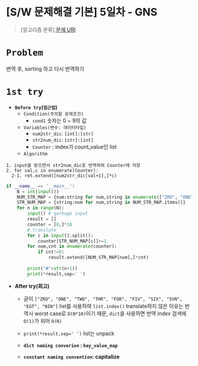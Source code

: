 # [S/W 문제해결 기본] 5일차 - GNS

> [알고리즘 분류],[문제 URI](https://swexpertacademy.com/main/talk/solvingClub/problemView.do?solveclubId=AV6kld8aisgDFASb&contestProbId=AV14jJh6ACYCFAYD&probBoxId=AV6kld8aiskDFASb&type=PROBLEM&problemBoxTitle=%EC%82%BC%EC%84%B1%EC%8B%9C%ED%97%98%EB%8C%80%EB%B9%84+%EA%B8%B0%EB%B3%B8%EB%AC%B8%EC%A0%9C%EB%AA%A8%EC%9D%8C%28%EB%82%9C%EC%9D%B4%EB%8F%84+1~3%29&problemBoxCnt=15)

# `Problem`
번역 후, sorting 하고 다시 번역하기


# `1st try`
- **`Before try`(`접근법`)**
  - `Condition(주의할 문제조건)`
    - `cond1` 숫자는  0 ~ 9의 값
  - `Variables(변수: 데이터타입)`
    - `num2str_dic`: `[int]:[str]`
    - `str2num_dic`: `[str]:[int]`
    - `Counter` : index가 count_value인 list
  - `Algorithm`
```
1. input을 받으면서 str2num_dic로 번역하여 Counter에 저장
2. for val,c in enumerate(Counter):
  2-1. ret.extend([num2str_dic[val+1],]*c)
```
  
```python
if __name__ == '__main__':
    N = int(input())
    NUM_STR_MAP = {num:string for num,string in enumerate(["ZRO", "ONE", "TWO", "THR", "FOR", "FIV", "SIX", "SVN", "EGT", "NIN"])}
    STR_NUM_MAP = {string:num for num,string in NUM_STR_MAP.items()}
    for n in range(N):
        input() # garbage input
        result = []
        counter = [0,]*10
        # translate
        for c in input().split():
            counter[STR_NUM_MAP[c]]+=1
        for num,cnt in enumerate(counter):
            if cnt!=0:
                result.extend([NUM_STR_MAP[num],]*cnt)
        
        print("#"+str(n+1))
        print(*result,sep=' ')
```
- **After try(회고)**
  - 굳이 `["ZRO", "ONE", "TWO", "THR", "FOR", "FIV", "SIX", "SVN", "EGT", "NIN"]` list를 사용하여 `list.index()` translate하지 않은 이유는 번역시 worst case로 `O(N*10)`이기 때문, `dict`을 사용하면 번역 index 검색에 `O(1)`가 되어 `O(N)`
  
  - `print(*result,sep=' ')` list는 unpack
  - **`dict naming converion` : `key_value_map`**
  - **`constant naming convention`: capitalize**
